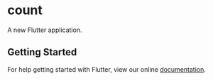 # count

A new Flutter application.

## Getting Started

For help getting started with Flutter, view our online
[documentation](https://flutter.io/).
